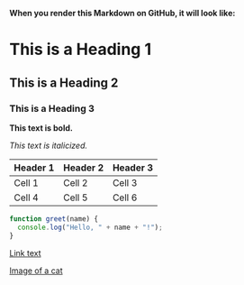 **When you render this Markdown on GitHub, it will look like:**

# This is a Heading 1

## This is a Heading 2

### This is a Heading 3

**This text is bold.**

*This text is italicized.*

| Header 1 | Header 2 | Header 3 |
|---|---|---|
| Cell 1 | Cell 2 | Cell 3 |
| Cell 4 | Cell 5 | Cell 6 |

```javascript
function greet(name) {
  console.log("Hello, " + name + "!");
}
````
[Link text](https://www.example.com)

[Image of a cat](https://example.com/cat.jpg)
